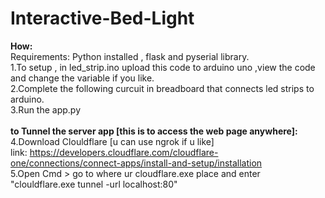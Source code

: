 # Interactive-Bed-Light

<b>How:</b> <br>
Requirements: Python installed , flask and pyserial library.<br>
1.To setup , in led_strip.ino upload this code to arduino uno ,view the code and change the variable if you like. <br>
2.Complete the following curcuit in breadboard that connects led strips to arduino. <br>
3.Run the app.py <br>
<br>
<b>to Tunnel the server app [this is to access the web page anywhere]:</b> <br>
4.Download Clouldflare [u can use ngrok if u like]<br>
link: https://developers.cloudflare.com/cloudflare-one/connections/connect-apps/install-and-setup/installation<br>
5.Open Cmd > go to where ur cloudflare.exe place and enter "clouldflare.exe tunnel -url localhost:80" <br>

